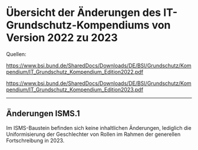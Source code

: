 # Übersicht der Änderungen des IT-Grundschutz-Kompendiums von Version 2022 zu 2023

Quellen:

<https://www.bsi.bund.de/SharedDocs/Downloads/DE/BSI/Grundschutz/Kompendium/IT_Grundschutz_Kompendium_Edition2022.pdf>

<https://www.bsi.bund.de/SharedDocs/Downloads/DE/BSI/Grundschutz/Kompendium/IT_Grundschutz_Kompendium_Edition2023.pdf>


---


## Änderungen ISMS.1

Im ISMS-Baustein befinden sich keine inhaltlichen Änderungen, lediglich die Uniformisierung der Geschlechter von Rollen im Rahmen der generellen Fortschreibung in 2023.